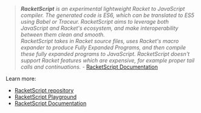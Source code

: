 > _**RacketScript** is an experimental lightweight Racket to JavaScript compiler. The generated code is ES6, which can be translated to ES5 using Babel or Traceur. RacketScript aims to leverage both JavaScript and Racket's ecosystem, and make interoperability between them clean and smooth._  
> _RacketScript takes in Racket source files, uses Racket's macro expander to produce Fully Expanded Programs, and then compile these fully expanded programs to JavaScript. RacketScript doesn't support Racket features which are expensive, for example proper tail calls and continuations._  - [RacketScript Documentation](https://github.com/vishesh/racketscript/blob/master/README.md)

Learn more: 
* [RacketScript repository](https://github.com/vishesh/racketscript)
* [RacketScript Playground](http://rapture.twistedplane.com:8080/)
* [RacketScript Documentation](https://github.com/vishesh/racketscript/blob/master/README.md)


